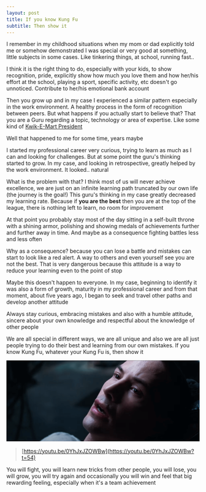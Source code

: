 ```yaml
---
layout: post
title: If you know Kung Fu
subtitle: Then show it
---
```


I remember in my childhood situations when my mom or dad explicitly told me or somehow demonstrated I was special or very good at something, little subjects in some cases. Like tinkering things, at school, running fast..

I think it is the right thing to do, especially with your kids, to show recognition, pride, explicitly show how much you love them and how her/his effort at the school, playing a sport, specific activity, etc doesn't go unnoticed. Contribute to her/his emotional bank account

Then you grow up and in my case I experienced a similar pattern especially in the work environment. A healthy process in the form of recognition between peers. But what happens if you actually start to believe that? That you are a Guru regarding a topic, technology or area of expertise. Like some kind of [Kwik-E-Mart President](https://simpsons.fandom.com/wiki/Kwik-E-Mart_President)

Well that happened to me for some time, years maybe

I started my professional career very curious, trying to learn as much as I can and looking for challenges. But at some point the guru's thinking started to grow. In my case, and looking in retrospective, greatly helped by the work environment. It looked.. natural

What is the problem with that? I think most of us will never achieve excellence, we are just on an infinite learning path truncated by our own life (the journey is the goal!) This guru's thinking in my case greatly decreased my learning rate. Because if **you are the best** then you are at the top of the league, there is nothing left to learn, no room for improvement

 At that point you probably stay most of the day sitting in a self-built throne with a shining armor, polishing and showing medals of achievements further and further away in time. And maybe as a consequence fighting battles less and less often

Why as a consequence? because you can lose a battle and mistakes can start to look like a red alert. A way to others and even yourself see you are not the best. That is very dangerous because this attitude is a way to reduce your learning even to the point of stop

Maybe this doesn't happen to everyone. In my case, beginning to identify it was also a form of growth, maturity in my professional career and from that moment, about five years ago, I began to seek and travel other paths and develop another attitude

Always stay curious, embracing mistakes and also with a humble attitude, sincere about your own knowledge and respectful about the knowledge of other people

We are all special in different ways, we are all unique and also we are all just people trying to do their best and learning from our own mistakes. If you know Kung Fu, whatever your Kung Fu is, then show it

![i-know-kung-fu](../img/2022-03-26-if-you-know-kung-fu/i-know-kung-fu.png)
> [https://youtu.be/0YhJxJZOWBw](https://youtu.be/0YhJxJZOWBw?t=54)

You will fight, you will learn new tricks from other people, you will lose, you will grow, you will try again and occasionally you will win and feel that big rewarding feeling, especially when it's a team achievement